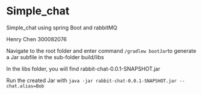 # Simple_chat
Simple_chat using spring Boot and rabbitMQ

Henry Chen 300082076


Navigate to the root folder and enter command `/gradlew bootJar`to generate a Jar subfile in the sub-folder build/libs

In the libs folder, you will find rabbit-chat-0.0.1-SNAPSHOT.jar

Run the created Jar with `java -jar rabbit-chat-0.0.1-SNAPSHOT.jar --chat.alias=Bob`

